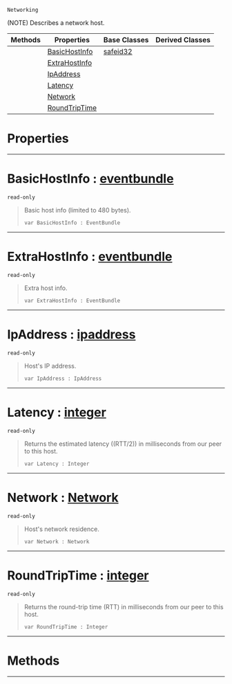  `Networking`

(NOTE) Describes a network host.

|Methods|Properties|Base Classes|Derived Classes|
|---|---|---|---|
| |[ BasicHostInfo](nethost.md#basichostinfo-zilch-engin)|[safeid32](safeid32.md)| |
| |[ ExtraHostInfo](nethost.md#extrahostinfo-zilch-engin)| | |
| |[ IpAddress](nethost.md#ipaddress-zilch-engine-do)| | |
| |[ Latency](nethost.md#latency-zilch-engine-docu)| | |
| |[ Network](nethost.md#network-zilch-engine-docu)| | |
| |[ RoundTripTime](nethost.md#roundtriptime-zilch-engin)| | |


 #  Properties


---  
 #  BasicHostInfo : [eventbundle](eventbundle.md)

 `read-only`

> Basic host info (limited to 480 bytes).
> ``` lang=cpp, name=Nada
> var BasicHostInfo : EventBundle


---  
 #  ExtraHostInfo : [eventbundle](eventbundle.md)

 `read-only`

> Extra host info.
> ``` lang=cpp, name=Nada
> var ExtraHostInfo : EventBundle


---  
 #  IpAddress : [ipaddress](ipaddress.md)

 `read-only`

> Host's IP address.
> ``` lang=cpp, name=Nada
> var IpAddress : IpAddress


---  
 #  Latency : [integer](../nada_base_types/integer.md)

 `read-only`

> Returns the estimated latency ((RTT/2)) in milliseconds from our peer to this host.
> ``` lang=cpp, name=Nada
> var Latency : Integer


---  
 #  Network : [Network](../enum_reference.md#network)

 `read-only`

> Host's network residence.
> ``` lang=cpp, name=Nada
> var Network : Network


---  
 #  RoundTripTime : [integer](../nada_base_types/integer.md)

 `read-only`

> Returns the round-trip time (RTT) in milliseconds from our peer to this host.
> ``` lang=cpp, name=Nada
> var RoundTripTime : Integer


---  
 #  Methods


---  
 

 